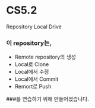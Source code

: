 # CS5.2
Repository Local Drive

### 이 repository는,
* Remote repository의 생성
* Local로 Clone
* Local에서 수정
* Local에서 Commit
* Remort로 Push

###를 연습하기 위해 만들어졌습니다.
